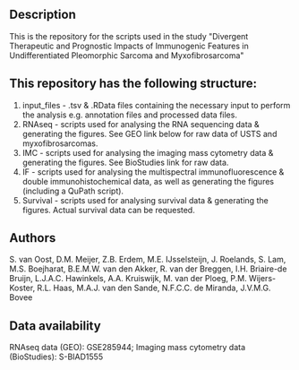 ## Description
This is the repository for the scripts used in the study "Divergent Therapeutic and Prognostic Impacts of Immunogenic Features in Undifferentiated Pleomorphic Sarcoma and Myxofibrosarcoma"

## This repository has the following structure:
1. input_files - .tsv & .RData files containing the necessary input to perform the analysis e.g. annotation files and processed data files.
2. RNAseq - scripts used for analysing the RNA sequencing data & generating the figures. See GEO link below for raw data of USTS and myxofibrosarcomas.
3. IMC - scripts used for analysing the imaging mass cytometry data & generating the figures. See BioStudies link for raw data.
4. IF - scripts used for analysing the multispectral immunofluorescence & double immunohistochemical data, as well as generating the figures (including a QuPath script).
5. Survival - scripts used for analysing survival data & generating the figures. Actual survival data can be requested.

## Authors
S. van Oost, D.M. Meijer, Z.B. Erdem, M.E. IJsselsteijn, J. Roelands, S. Lam, M.S. Boejharat, B.E.M.W. van den Akker, R. van der Breggen, I.H. Briaire-de Bruijn, L.J.A.C. Hawinkels, A.A. Kruiswijk, M. van der Ploeg, P.M. Wijers-Koster, R.L. Haas, M.A.J. van den Sande, N.F.C.C. de Miranda, J.V.M.G. Bovee

## Data availability
RNAseq data (GEO): GSE285944;
Imaging mass cytometry data (BioStudies): S-BIAD1555